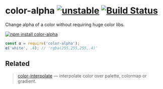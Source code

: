 # color-alpha [![unstable](https://img.shields.io/badge/stability-unstable-green.svg)](http://github.com/badges/stability-badges) [![Build Status](https://travis-ci.org/colorjs/color-alpha.png)](https://travis-ci.org/colorjs/color-alpha)

Change alpha of a color without requiring huge color libs.

[![npm install color-alpha](https://nodei.co/npm/color-alpha.png?mini=true)](https://npmjs.org/package/color-alpha/)

```js
const α = require('color-alpha');
α('white', .4); // 'rgba(255,255,255,.4)'
```

## Related

> [color-interpolate](https://github.com/dy/color-interpolate) — interpolate color over palette, colormap or gradient.

